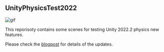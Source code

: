UnityPhysicsTest2022
--------------------

![gif](https://user-images.githubusercontent.com/343936/224991900-f7b6c79e-9944-4634-9092-a015d67fd28f.gif)

This reporisoty contains some scenes for testing Unity 2022.2 physics new features.

Please check the [blogpost] for details of the updates.

[blogpost]: https://blog.unity.com/engine-platform/physics-changes-in-unity-2022-2
